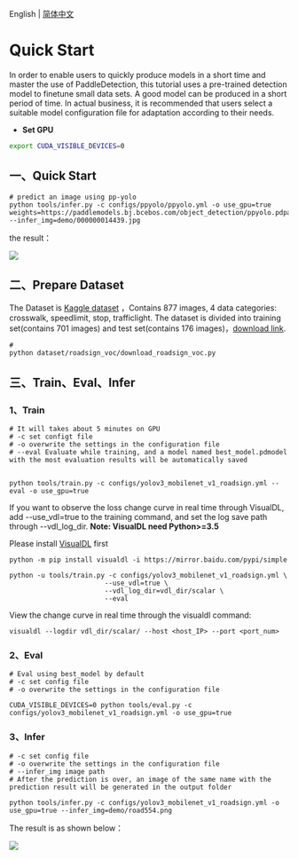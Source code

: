 English | [简体中文](QUICK_STARTED_cn.md)

# Quick Start
In order to enable users to quickly produce models in a short time and master the use of PaddleDetection, this tutorial uses a pre-trained detection model to finetune small data sets. A good model can be produced in a short period of time. In actual business, it is recommended that users select a suitable model configuration file for adaptation according to their needs.
- **Set GPU**
```bash
export CUDA_VISIBLE_DEVICES=0
```

## 一、Quick Start
```
# predict an image using pp-yolo
python tools/infer.py -c configs/ppyolo/ppyolo.yml -o use_gpu=true weights=https://paddlemodels.bj.bcebos.com/object_detection/ppyolo.pdparams --infer_img=demo/000000014439.jpg
```
the result：

![](../images/000000014439.jpg)


## 二、Prepare Dataset
The Dataset is [Kaggle dataset](https://www.kaggle.com/andrewmvd/road-sign-detection) ，Contains 877 images, 4 data categories: crosswalk, speedlimit, stop, trafficlight.
The dataset is divided into training set(contains 701 images) and test set(contains 176 images)，[download link](https://paddlemodels.bj.bcebos.com/object_detection/roadsign_voc.tar).

```
# 
python dataset/roadsign_voc/download_roadsign_voc.py
```

## 三、Train、Eval、Infer
### 1、Train
```
# It will takes about 5 minutes on GPU
# -c set configt file
# -o overwrite the settings in the configuration file
# --eval Evaluate while training, and a model named best_model.pdmodel with the most evaluation results will be automatically saved


python tools/train.py -c configs/yolov3_mobilenet_v1_roadsign.yml --eval -o use_gpu=true
```

If you want to observe the loss change curve in real time through VisualDL, add --use_vdl=true to the training command, and set the log save path through --vdl_log_dir.
**Note: VisualDL need Python>=3.5**

Please install [VisualDL](https://github.com/PaddlePaddle/VisualDL) first
```
python -m pip install visualdl -i https://mirror.baidu.com/pypi/simple
```

```
python -u tools/train.py -c configs/yolov3_mobilenet_v1_roadsign.yml \
                        --use_vdl=true \
                        --vdl_log_dir=vdl_dir/scalar \
                        --eval
```
View the change curve in real time through the visualdl command:
```
visualdl --logdir vdl_dir/scalar/ --host <host_IP> --port <port_num>
```

### 2、Eval
```
# Eval using best_model by default
# -c set config file
# -o overwrite the settings in the configuration file

CUDA_VISIBLE_DEVICES=0 python tools/eval.py -c configs/yolov3_mobilenet_v1_roadsign.yml -o use_gpu=true
```


### 3、Infer
```
# -c set config file
# -o overwrite the settings in the configuration file
# --infer_img image path
# After the prediction is over, an image of the same name with the prediction result will be generated in the output folder

python tools/infer.py -c configs/yolov3_mobilenet_v1_roadsign.yml -o use_gpu=true --infer_img=demo/road554.png
```

The result is as shown below：

![](../images/road554.png)